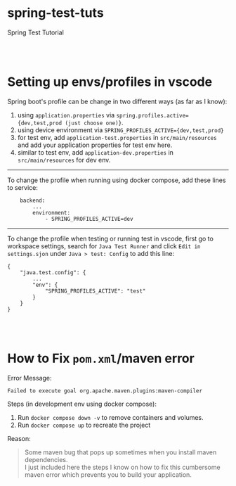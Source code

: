 # spring-test-tuts
Spring Test Tutorial


<br />
<br />


# Setting up envs/profiles in vscode

Spring boot's profile can be change in two different ways (as far as I know):

1. using `application.properties` via `spring.profiles.active={dev,test,prod (just choose one)}`.
2. using device environment via `SPRING_PROFILES_ACTIVE={dev,test,prod}`
3. for test env, add `application-test.properties` in `src/main/resources` and add your application properties for test env here.
4. similar to test env, add `application-dev.properties` in `src/main/resources` for dev env.

---

To change the profile when running using docker compose, add these lines to service:
```
    backend:
        ...
        environment:
            - SPRING_PROFILES_ACTIVE=dev
```
---

To change the profile when testing or running test in vscode, first go to workspace settings, search for `Java Test Runner` and click `Edit in settings.sjon` under `Java > test: Config` to add this line:
```
{
    "java.test.config": {
        ...
        "env": {
            "SPRING_PROFILES_ACTIVE": "test"
        }
    }
}
```

<br />
<br />


# How to Fix `pom.xml`/maven error

Error Message:
```
Failed to execute goal org.apache.maven.plugins:maven-compiler
```

Steps (in development env using docker compose):

1. Run `docker compose down -v` to remove containers and volumes.
2. Run `docker compose up` to recreate the project

Reason:
> Some maven bug that pops up sometimes when you install maven dependencies. <br />
I just included here the steps I know on how to fix this cumbersome maven error which prevents you to build your application.

